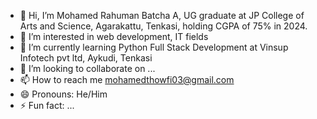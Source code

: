 - 👋 Hi, I’m Mohamed Rahuman Batcha A, UG graduate at JP College of Arts and Science, Agarakattu, Tenkasi, holding CGPA of 75% in 2024. 
- 👀 I’m interested in web development, IT fields
- 🌱 I’m currently learning Python Full Stack Development at Vinsup Infotech pvt ltd, Aykudi, Tenkasi
- 💞️ I’m looking to collaborate on ...
- 📫 How to reach me mohamedthowfi03@gmail.com
- 😄 Pronouns: He/Him
- ⚡ Fun fact: ...

<!---
MdRahumanBatcha/MdRahumanBatcha is a ✨ special ✨ repository because its `README.md` (this file) appears on your GitHub profile.
You can click the Preview link to take a look at your changes.
--->
